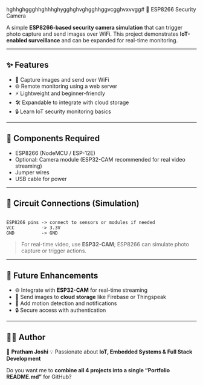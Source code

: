hghhghggghhghhhghygghghvghgghhggvcgghvxvvgg# 📡 ESP8266 Security Camera  

A simple **ESP8266-based security camera simulation** that can trigger photo capture and send images over WiFi. This project demonstrates **IoT-enabled surveillance** and can be expanded for real-time monitoring.  

---

## ✨ Features
- 📸 Capture images and send over WiFi  
- 🌐 Remote monitoring using a web server  
- ⚡ Lightweight and beginner-friendly  
- 🛠️ Expandable to integrate with cloud storage  
- 🔒 Learn IoT security monitoring basics  

---

## 🧰 Components Required
- ESP8266 (NodeMCU / ESP-12E)  
- Optional: Camera module (ESP32-CAM recommended for real video streaming)  
- Jumper wires  
- USB cable for power  

---

## 📌 Circuit Connections (Simulation)
```

ESP8266 pins -> connect to sensors or modules if needed
VCC          -> 3.3V
GND          -> GND

````
> For real-time video, use **ESP32-CAM**; ESP8266 can simulate photo capture or trigger actions.  


---

## 🚀 Future Enhancements

* 🌐 Integrate with **ESP32-CAM** for real-time streaming
* 📡 Send images to **cloud storage** like Firebase or Thingspeak
* 🔔 Add motion detection and notifications
* 🔒 Secure access with authentication

---

## 🧑‍💻 Author

👤 **Pratham Joshi**
💡 Passionate about **IoT, Embedded Systems & Full Stack Development**


Do you want me to **combine all 4 projects into a single “Portfolio README.md”** for GitHub?
```
